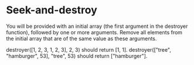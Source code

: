 # Seek-and-destroy

You will be provided with an initial array (the first argument in the destroyer function), followed by one or more arguments. Remove all elements from the initial array that are of the same value as these arguments.

destroyer([1, 2, 3, 1, 2, 3], 2, 3) should return [1, 1].
destroyer(["tree", "hamburger", 53], "tree", 53) should return ["hamburger"].
